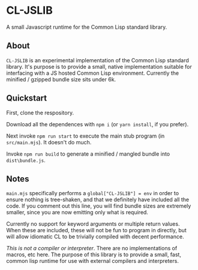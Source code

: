 # CL-JSLIB

A small Javascript runtime for the Common Lisp standard library.

## About

`CL-JSLIB` is an experimental implementation of the Common Lisp standard library. It's purpose is to provide a small, native implementation suitable for interfacing with a JS hosted Common Lisp environment. Currently the minified / gzipped bundle size sits under 6k.

## Quickstart

First, clone the respository.

Download all the dependences with `npm i` (or `yarn install`, if you prefer).

Next invoke `npm run start` to execute the main stub program (in `src/main.mjs`). It doesn't do much.

Invoke `npm run build` to generate a minified / mangled bundle into `dist\bundle.js`.

## Notes

`main.mjs` specifically performs a `global["CL-JSLIB"] = env` in order to ensure nothing is tree-shaken, and that we definitely have included all the code.  If you comment out this line, you will find bundle sizes are extremely smaller, since you are now emitting only what is required.

Currently no support for keyword arguments or multiple return values.  When these are included, these will not be fun to program in directly, but will allow idiomatic CL to be trivially compiled with decent performance.

_This is not a compiler or interpreter_. There are no implementations of macros, etc here. The purpose of this library is to provide a small, fast, common lisp runtime for use with external compilers and interpreters.

